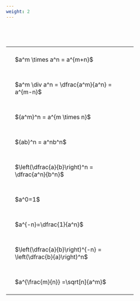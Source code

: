 ```yaml
---
weight: 2
---
```


#  
<br>
<style type="text/css">
#T_a19be th.col_heading {
  text-align: left;
  font-size: 1em;
}
#T_a19be td {
  text-align: left;
  font-size: 1em;
  padding: 1.5em;
}
#T_a19be_row0_col0, #T_a19be_row1_col0, #T_a19be_row2_col0, #T_a19be_row3_col0, #T_a19be_row4_col0, #T_a19be_row5_col0, #T_a19be_row6_col0, #T_a19be_row7_col0, #T_a19be_row8_col0 {
  width: 300px;
  white-space: pre-wrap;
}
</style>
<table id="T_a19be">
  <thead>
  </thead>
  <tbody>
    <tr>
      <td id="T_a19be_row0_col0" class="data row0 col0" >$a^m \times a^n = a^{m+n}$</td>
    </tr>
    <tr>
      <td id="T_a19be_row1_col0" class="data row1 col0" >$a^m \div a^n = \dfrac{a^m}{a^n} = a^{m-n}$</td>
    </tr>
    <tr>
      <td id="T_a19be_row2_col0" class="data row2 col0" >$(a^m)^n = a^{m \times n}$</td>
    </tr>
    <tr>
      <td id="T_a19be_row3_col0" class="data row3 col0" >$(ab)^n = a^nb^n$</td>
    </tr>
    <tr>
      <td id="T_a19be_row4_col0" class="data row4 col0" >$\left(\dfrac{a}{b}\right)^n = \dfrac{a^n}{b^n}$</td>
    </tr>
    <tr>
      <td id="T_a19be_row5_col0" class="data row5 col0" >$a^0=1$</td>
    </tr>
    <tr>
      <td id="T_a19be_row6_col0" class="data row6 col0" >$a^{-n}=\dfrac{1}{a^n}$</td>
    </tr>
    <tr>
      <td id="T_a19be_row7_col0" class="data row7 col0" >$\left(\dfrac{a}{b}\right)^{-n} = \left(\dfrac{b}{a}\right)^n$</td>
    </tr>
    <tr>
      <td id="T_a19be_row8_col0" class="data row8 col0" >$a^{\frac{m}{n}} =\sqrt[n]{a^m}$</td>
    </tr>
  </tbody>
</table>

